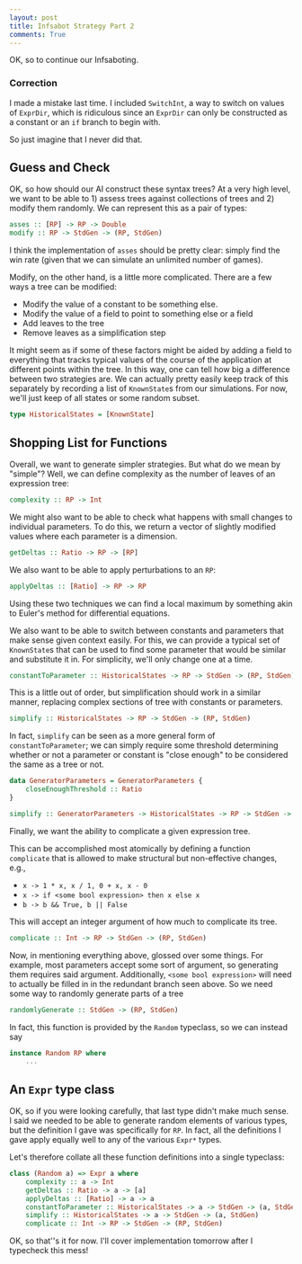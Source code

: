 ```yaml
---
layout: post
title: Infsabot Strategy Part 2
comments: True
---
```



OK, so to continue our Infsaboting.

### Correction

I made a mistake last time. I included `SwitchInt`, a way to switch on values of `ExprDir`, which is ridiculous since an `ExprDir` can only be constructed as a constant or an `if` branch to begin with.

So just imagine that I never did that.

## Guess and Check

OK, so how should our AI construct these syntax trees? At a very high level, we want to be able to 1) assess trees against collections of trees and 2) modify them randomly. We can represent this as a pair of types:

```haskell
asses :: [RP] -> RP -> Double
modify :: RP -> StdGen -> (RP, StdGen)
```

I think the implementation of `asses` should be pretty clear: simply find the win rate (given that we can simulate an unlimited number of games).

Modify, on the other hand, is a little more complicated. There are a few ways a tree can be modified:

 - Modify the value of a constant to be something else.
 - Modify the value of a field to point to something else or a field
 - Add leaves to the tree
 - Remove leaves as a simplification step

It might seem as if some of these factors might be aided by adding a field to everything that tracks typical values of the course of the application at different points within the tree. In this way, one can tell how big a difference between two strategies are. We can actually pretty easily keep track of this separately by recording a list of `KnownState`s from our simulations. For now, we'll just keep of all states or some random subset.

```haskell
type HistoricalStates = [KnownState]
```

## Shopping List for Functions

Overall, we want to generate simpler strategies. But what do we mean by "simple"? Well, we can define complexity as the number of leaves of an expression tree:

```haskell
complexity :: RP -> Int
```

We might also want to be able to check what happens with small changes to individual parameters. To do this, we return a vector of slightly modified values where each parameter is a dimension.

```haskell
getDeltas :: Ratio -> RP -> [RP]
```

We also want to be able to apply perturbations to an `RP`:

```haskell
applyDeltas :: [Ratio] -> RP -> RP
```

Using these two techniques we can find a local maximum by something akin to Euler's method for differential equations.

We also want to be able to switch between constants and parameters that make sense given context easily. For this, we can provide a typical set of `KnownState`s that can be used to find some parameter that would be similar and substitute it in. For simplicity, we'll only change one at a time.

```haskell
constantToParameter :: HistoricalStates -> RP -> StdGen -> (RP, StdGen)
```

This is a little out of order, but simplification should work in a similar manner, replacing complex sections of tree with constants or parameters.

```haskell
simplify :: HistoricalStates -> RP -> StdGen -> (RP, StdGen)
```

In fact, `simplify` can be seen as a more general form of `constantToParameter`; we can simply require some threshold determining whether or not a parameter or constant is "close enough" to be considered the same as a tree or not.

```haskell
data GeneratorParameters = GeneratorParameters {
    closeEnoughThreshold :: Ratio
}

simplify :: GeneratorParameters -> HistoricalStates -> RP -> StdGen -> (RP, StdGen)
```

Finally, we want the ability to complicate a given expression tree.

This can be accomplished most atomically by defining a function `complicate` that is allowed to make structural but non-effective changes, e.g.,
 - `x -> 1 * x, x / 1, 0 + x, x - 0`
 - `x -> if <some bool expression> then x else x`
 - `b -> b && True, b || False`

This will accept an integer argument of how much to complicate its tree.

```haskell
complicate :: Int -> RP -> StdGen -> (RP, StdGen)
```

Now, in mentioning everything above, glossed over some things. For example, most parameters accept some sort of argument, so generating them requires said argument. Additionally, `<some bool expression>` will need to actually be filled in in the redundant branch seen above. So we need some way to randomly generate parts of a tree

```haskell
randomlyGenerate :: StdGen -> (RP, StdGen)
```

In fact, this function is provided by the `Random` typeclass, so we can instead say

```haskell
instance Random RP where
    ...
```

## An `Expr` type class

OK, so if you were looking carefully, that last type didn't make much sense. I said we needed to be able to generate random elements of various types, but the definition I gave was specifically for `RP`. In fact, all the definitions I gave apply equally well to any of the various `Expr*` types.

Let's therefore collate all these function definitions into a single typeclass:

```haskell
class (Random a) => Expr a where
    complexity :: a -> Int
    getDeltas :: Ratio -> a -> [a]
    applyDeltas :: [Ratio] -> a -> a
    constantToParameter :: HistoricalStates -> a -> StdGen -> (a, StdGen)
    simplify :: HistoricalStates -> a -> StdGen -> (a, StdGen)
    complicate :: Int -> RP -> StdGen -> (RP, StdGen)
```

OK, so that''s it for now. I'll cover implementation tomorrow after I typecheck this mess!
